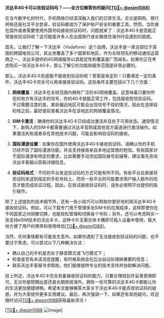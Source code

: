 **沃达丰4G卡可以收验证码吗？——全方位解答你的疑问[[TG💪+ @esim1088](https://t.me/s/esim1088)]**

在当今数字化的时代，手机网络已经深深融入我们的日常生活。无论是网购、银行转账还是社交平台登录，验证码都成为了保护账户安全的重要工具。然而，当你身在国外或者需要使用外国号码接收验证码时，问题就来了：沃达丰4G卡是否能正常接收验证码呢？这可能是许多人在出国旅行或长期居住海外时会遇到的困惑。

首先，让我们了解一下沃达丰（Vodafone）这个品牌。沃达丰是一家总部位于英国的跨国电信公司，其业务覆盖了多个国家和地区。作为全球领先的移动通信运营商之一，沃达丰提供的4G网络服务以其稳定性和覆盖面广而闻名。如果你正在考虑购买一张沃达丰4G卡，那么了解它的功能和服务范围是非常必要的。

那么，沃达丰4G卡到底能不能收到验证码呢？答案是肯定的！只要满足一定的条件，沃达丰4G卡完全可以用来接收验证码。这些条件主要包括以下几个方面：

1. **网络覆盖**：沃达丰在全球范围内拥有广泛的4G网络覆盖。这意味着只要你所在的地方有沃达丰的信号，你的4G卡就能正常工作，包括接收短信验证码。不过需要注意的是，某些偏远地区可能会出现信号不佳的情况，因此在选择目的地之前，最好提前查看沃达丰在该地区的网络覆盖情况。

2. **SIM卡激活**：确保你的沃达丰4G卡已经成功激活并且处于可用状态。通常情况下，新购入的SIM卡都需要通过沃达丰官网或其他官方渠道进行激活操作。如果激活失败或者存在其他技术问题，可能会影响验证码的接收。

3. **国际漫游设置**：如果你在国外使用沃达丰4G卡接收验证码，请确认你的手机已经开启了国际漫游功能，并且支持接收来自本地运营商的短信。有些国家对于国际漫游有特定的要求，比如需要手动添加国际拨号前缀等，建议事先咨询沃达丰客服以获取详细信息。

4. **验证码格式**：不同的平台发送验证码的方式可能有所不同。有些平台会直接将验证码发送到指定的手机号码上，而另一些平台则可能要求用户输入额外的信息才能完成验证过程。因此，在尝试接收验证码时，请务必按照平台提供的指引操作。

除了上述提到的技术细节外，还有一些小技巧可以帮助你更好地利用沃达丰4G卡接收验证码。例如，可以下载专门用于管理多张SIM卡的应用程序，这样即使你在不同国家之间频繁切换，也能轻松管理和切换各个号码；另外，还可以考虑购买一张支持eSIM技术的沃达丰卡，这种卡片无需实体卡槽即可插入设备中使用，极大地方便了用户的携带和使用体验[[TG💪+ @esim1088](https://t.me/s/esim1088)]。

当然，任何事情都有可能发生意外。如果你遇到了无法接收到验证码的问题，也不要过于焦虑。可以尝试以下几种解决办法：

- 确认自己的手机是否处于静音模式或飞行模式下；
- 检查是否有未读消息提醒，有时候系统会在后台自动处理掉重要的信息；
- 联系沃达丰客服寻求帮助，他们能够提供专业的技术支持并协助解决问题。

综上所述，沃达丰4G卡完全具备接收验证码的能力，只要合理规划并妥善使用即可。无论你是短期出差还是长期旅居海外，拥有一张可靠的沃达丰4G卡都能让你的生活更加便捷顺畅。希望本文能够解答大家关于沃达丰4G卡能否收验证码的疑惑，并为大家提供更多实用建议。最后，再次强调一下，如果还有其他疑问，欢迎随时访问[TG💪+ @esim1088](https://t.me/s/esim1088)获取最新资讯！

[[TG💪+ @esim1088](https://t.me/s/esim1088) ![Image](https://i.postimg.cc/4NQfJmqS/Snipaste-2025-05-13-00-14-12.png)]